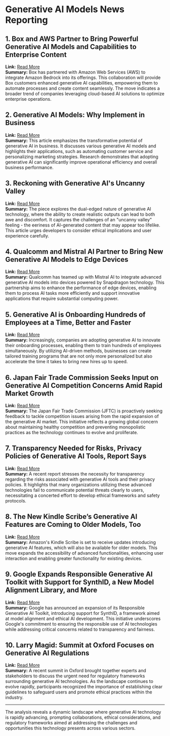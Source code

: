 # Generative AI Models News Reporting

## 1. Box and AWS Partner to Bring Powerful Generative AI Models and Capabilities to Enterprise Content
**Link:** [Read More](https://press.aboutamazon.com/2024/10/box-and-aws-partner-to-bring-powerful-generative-ai-models-and-capabilities-to-enterprise-content)  
**Summary:** Box has partnered with Amazon Web Services (AWS) to integrate Amazon Bedrock into its offerings. This collaboration will provide Box customers enhanced generative AI capabilities, empowering them to automate processes and create content seamlessly. The move indicates a broader trend of companies leveraging cloud-based AI solutions to optimize enterprise operations.

## 2. Generative AI Models: Why Implement in Business
**Link:** [Read More](https://indatalabs.com/blog/generative-ai-models)  
**Summary:** This article emphasizes the transformative potential of generative AI in business. It discusses various generative AI models and highlights their applications, such as automating customer service and personalizing marketing strategies. Research demonstrates that adopting generative AI can significantly improve operational efficiency and overall business performance.

## 3. Reckoning with Generative AI's Uncanny Valley
**Link:** [Read More](https://www.technologyreview.com/2024/10/24/1106110/reckoning-with-generative-ais-uncanny-valley/)  
**Summary:** The piece explores the dual-edged nature of generative AI technology, where the ability to create realistic outputs can lead to both awe and discomfort. It captures the challenges of an "uncanny valley" feeling - the eeriness of AI-generated content that may appear too lifelike. This article urges developers to consider ethical implications and user experience carefully.

## 4. Qualcomm and Mistral AI Partner to Bring New Generative AI Models to Edge Devices
**Link:** [Read More](https://www.telecomtv.com/content/digital-platforms-services/qualcomm-and-mistral-ai-partner-to-bring-new-generative-ai-models-to-edge-devices-51602/)  
**Summary:** Qualcomm has teamed up with Mistral AI to integrate advanced generative AI models into devices powered by Snapdragon technology. This partnership aims to enhance the performance of edge devices, enabling them to process AI tasks more efficiently and support innovative applications that require substantial computing power.

## 5. Generative AI is Onboarding Hundreds of Employees at a Time, Better and Faster
**Link:** [Read More](https://www.nbcphiladelphia.com/news/business/money-report/generative-ai-is-onboarding-hundreds-of-employees-at-a-time-better-and-faster/4008533/)  
**Summary:** Increasingly, companies are adopting generative AI to innovate their onboarding processes, enabling them to train hundreds of employees simultaneously. By utilizing AI-driven methods, businesses can create tailored training programs that are not only more personalized but also accelerate the time it takes to bring new hires up to speed.

## 6. Japan Fair Trade Commission Seeks Input on Generative AI Competition Concerns Amid Rapid Market Growth
**Link:** [Read More](https://babl.ai/japan-fair-trade-commission-seeks-input-on-generative-ai-competition-concerns-amid-rapid-market-growth/)  
**Summary:** The Japan Fair Trade Commission (JFTC) is proactively seeking feedback to tackle competition issues arising from the rapid expansion of the generative AI market. This initiative reflects a growing global concern about maintaining healthy competition and preventing monopolistic practices as the technology continues to evolve and proliferate.

## 7. Transparency Needed for Risks, Privacy Policies of Generative AI Tools, Report Says
**Link:** [Read More](https://www.biometricupdate.com/202410/transparency-needed-for-risks-privacy-policies-of-generative-ai-tools-report-says)  
**Summary:** A recent report stresses the necessity for transparency regarding the risks associated with generative AI tools and their privacy policies. It highlights that many organizations utilizing these advanced technologies fail to communicate potential threats clearly to users, necessitating a concerted effort to develop ethical frameworks and safety protocols.

## 8. The New Kindle Scribe’s Generative AI Features are Coming to Older Models, Too
**Link:** [Read More](https://www.theverge.com/2024/10/24/24278733/the-new-kindle-scribes-generative-ai-features-are-coming-to-older-models-too)  
**Summary:** Amazon's Kindle Scribe is set to receive updates introducing generative AI features, which will also be available for older models. This move expands the accessibility of advanced functionalities, enhancing user interaction and enabling greater functionality for existing devices.

## 9. Google Expands Responsible Generative AI Toolkit with Support for SynthID, a New Model Alignment Library, and More
**Link:** [Read More](https://sdtimes.com/ai/google-expands-responsible-generative-ai-toolkit-with-support-for-synthid-a-new-model-alignment-library-and-more/)  
**Summary:** Google has announced an expansion of its Responsible Generative AI Toolkit, introducing support for SynthID, a framework aimed at model alignment and ethical AI development. This initiative underscores Google's commitment to ensuring the responsible use of AI technologies while addressing critical concerns related to transparency and fairness.

## 10. Larry Magid: Summit at Oxford Focuses on Generative AI Regulations
**Link:** [Read More](https://www.mercurynews.com/2024/10/24/larry-magid-summit-at-oxford-focuses-on-generative-ai-regulations/)  
**Summary:** A recent summit in Oxford brought together experts and stakeholders to discuss the urgent need for regulatory frameworks surrounding generative AI technologies. As the landscape continues to evolve rapidly, participants recognized the importance of establishing clear guidelines to safeguard users and promote ethical practices within the industry.

---  
The analysis reveals a dynamic landscape where generative AI technology is rapidly advancing, prompting collaborations, ethical considerations, and regulatory frameworks aimed at addressing the challenges and opportunities this technology presents across various sectors.